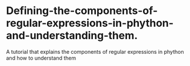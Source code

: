 # Defining-the-components-of-regular-expressions-in-phython-and-understanding-them.
A tutorial that explains the components of regular expressions in phython and how to understand them
